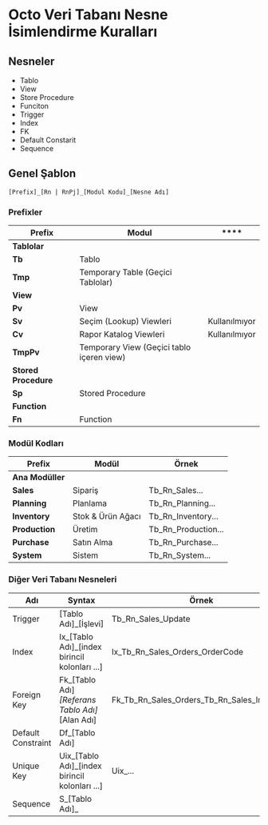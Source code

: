 # Octo Veri Tabanı Nesne İsimlendirme Kuralları

## Nesneler

- Tablo
- View
- Store Procedure
- Funciton
- Trigger
- Index
- FK
- Default Constarit
- Sequence

## Genel Şablon

`[Prefix]_[Rn | RnPj]_[Modul Kodu]_[Nesne Adı]`

### Prefixler

| **Prefix** | **Modul** | **** |
| --- | --- | --- |
| **Tablolar** |  |  |
| **Tb** | Tablo |  |
| **Tmp** | Temporary Table (Geçici Tablolar) |  |
| **View** |  |  |
| **Pv** | View |  |
| **Sv** | Seçim (Lookup) Viewleri | Kullanılmıyor |
| **Cv** | Rapor Katalog Viewleri | Kullanılmıyor |
| **TmpPv** | Temporary View (Geçici tablo içeren view) |  |
| **Stored Procedure** |  |  |
| **Sp** | Stored Procedure |  |
| **Function** |  |  |
| **Fn** | Function |  |

### Modül Kodları

| **Prefix**    | **Modül**           | **Örnek**              |
|---------------|---------------------|------------------------|
| **Ana Modüller** |                     |                        |
| **Sales**     | Sipariş             | Tb_Rn_Sales...         |
| **Planning**  | Planlama            | Tb_Rn_Planning...      |
| **Inventory** | Stok & Ürün Ağacı   | Tb_Rn_Inventory...     |
| **Production**| Üretim              | Tb_Rn_Production...    |
| **Purchase**  | Satın Alma          | Tb_Rn_Purchase...      |
| **System**    | Sistem              | Tb_Rn_System...        |

### Diğer Veri Tabanı Nesneleri

| **Adı**         | **Syntax**                                                        | **Örnek**                                 |
|-----------------|-------------------------------------------------------------------|-------------------------------------------|
| Trigger         | [Tablo Adı]_[İşlevi]                                              | Tb_Rn_Sales_Update                      |
| Index           | Ix_[Tablo Adı]_[index birincil kolonları ...]| Ix_Tb_Rn_Sales_Orders_OrderCode|
| Foreign Key     | Fk_[Tablo Adı]_[Referans Tablo Adı]_[Alan Adı]| Fk_Tb_Rn_Sales_Orders_Tb_Rn_Sales_Inventory      |
| Default Constraint | Df_[Tablo Adı]||
| Unique Key      | Uix_[Tablo Adı]_[index birincil kolonları ...]| Uix_...|
| Sequence        | S_[Tablo Adı]_ ||
